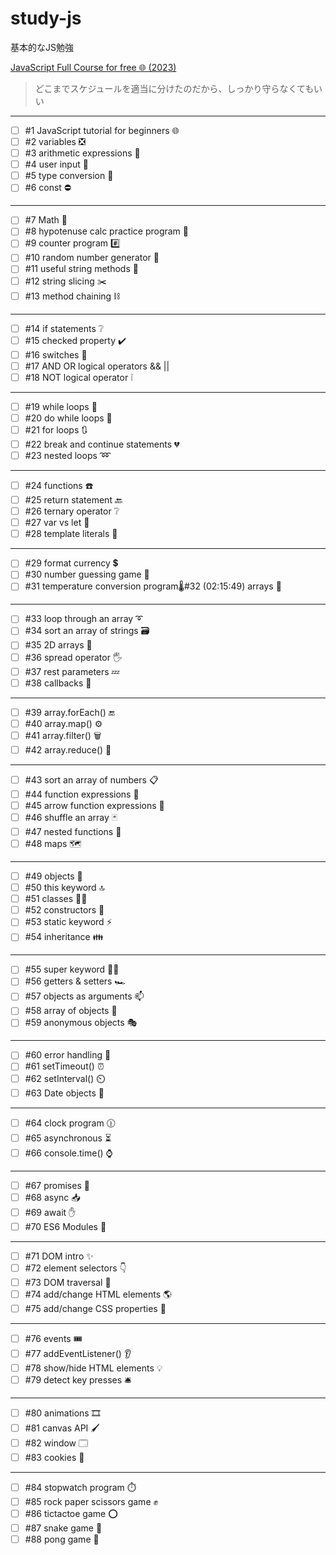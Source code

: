 # study-js

基本的なJS勉強

[JavaScript Full Course for free 🌐 (2023)](https://www.youtube.com/watch?v=8dWL3wF_OMw)

> どこまでスケジュールを適当に分けたのだから、しっかり守らなくてもいい

---

- [ ] #1 JavaScript tutorial for beginners 🌐
- [ ] #2 variables ❎
- [ ] #3 arithmetic expressions 🧮
- [ ] #4 user input 🧮
- [ ] #5 type conversion 💱
- [ ] #6 const ⛔

---
  
- [ ] #7 Math 🔣
- [ ] #8 hypotenuse calc practice program 📐
- [ ] #9 counter program #️⃣
- [ ] #10 random number generator 🎲
- [ ] #11 useful string methods 🧵
- [ ] #12 string slicing ✂️
- [ ] #13 method chaining ⛓️

---
  
- [ ] #14 if statements ❔
- [ ] #15 checked property ✔️
- [ ] #16 switches 🔀
- [ ] #17 AND OR logical operators && ||
- [ ] #18 NOT logical operator ❕

---
  
- [ ] #19 while loops 🔁
- [ ] #20 do while loops 🔂
- [ ] #21 for loops 🔃
- [ ] #22 break and continue statements 💔
- [ ] #23 nested loops ➿

---
  
- [ ] #24 functions ☎️
- [ ] #25 return statement 🔙
- [ ] #26 ternary operator ❔
- [ ] #27 var vs let 🥊
- [ ] #28 template literals 💬

---
  
- [ ] #29 format currency 💲
- [ ] #30 number guessing game 🔢
- [ ] #31 temperature conversion program🌡️#32 (02:15:49) arrays 🍎

---
  
- [ ] #33 loop through an array ➰ 
- [ ] #34 sort an array of strings 🗃️
- [ ] #35 2D arrays 🛒 
- [ ] #36 spread operator 🖐️
- [ ] #37 rest parameters 💤
- [ ] #38 callbacks 🤙

---
  
- [ ] #39 array.forEach() 🔚
- [ ] #40 array.map() ⚙️
- [ ] #41 array.filter() 🗑️
- [ ] #42 array.reduce() 🔁

---
  
- [ ] #43 sort an array of numbers 📋 
- [ ] #44 function expressions 🤫
- [ ] #45 arrow function expressions 🏹
- [ ] #46 shuffle an array 🃏
- [ ] #47 nested functions 🐣 
- [ ] #48 maps 🗺️

---
  
- [ ] #49 objects 🚗
- [ ] #50 this keyword 🔝
- [ ] #51 classes 👨‍🏫
- [ ] #52 constructors 👷
- [ ] #53 static keyword ⚡
- [ ] #54 inheritance 👪

---
  
- [ ] #55 super keyword 🦸‍♂️
- [ ] #56 getters & setters 🏎️
- [ ] #57 objects as arguments 📫
- [ ] #58 array of objects 📮
- [ ] #59 anonymous objects 🎭

---
  
- [ ] #60 error handling 🏤
- [ ] #61 setTimeout() ⏰
- [ ] #62 setInterval() ⏲️
- [ ] #63 Date objects 📅

---
  
- [ ] #64 clock program 🕧
- [ ] #65 asynchronous ⏳
- [ ] #66 console.time() ⌚

---
  
- [ ] #67 promises 🤞
- [ ] #68 async 📥
- [ ] #69 await ✋
- [ ] #70 ES6 Modules 🚢

---
  
- [ ] #71 DOM intro ✨
- [ ] #72 element selectors 👇
- [ ] #73 DOM traversal 🌳
- [ ] #74 add/change HTML elements 🌎
- [ ] #75 add/change CSS properties 🎨

---
  
- [ ] #76 events 🎟️
- [ ] #77 addEventListener() 👂
- [ ] #78 show/hide HTML elements 💡
- [ ] #79 detect key presses 🛎️ 

---
  
- [ ] #80 animations 🎞️
- [ ] #81 canvas API 🖌️
- [ ] #82 window 🗔
- [ ] #83 cookies 🍪

---
  
- [ ] #84 stopwatch program ⏱️
- [ ] #85 rock paper scissors game ✊
- [ ] #86 tictactoe game ⭕
- [ ] #87 snake game 🐍 
- [ ] #88 pong game 🏓
